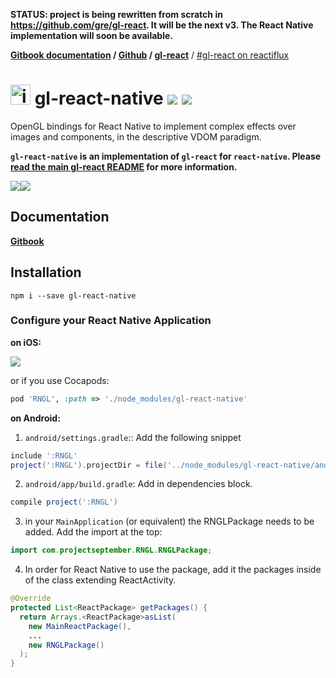 **STATUS: project is being rewritten from scratch in https://github.com/gre/gl-react. It will be the next v3. The React Native implementation will soon be available.**


**[Gitbook documentation](http://projectseptemberinc.gitbooks.io/gl-react/content/) / [Github](https://github.com/ProjectSeptemberInc/gl-react-native/) / [gl-react](https://github.com/ProjectSeptemberInc/gl-react/)** / [#gl-react on reactiflux](https://discordapp.com/channels/102860784329052160/106102146109325312)

# <img width="32" alt="icon" src="https://cloud.githubusercontent.com/assets/211411/9813786/eacfcc24-5888-11e5-8f9b-5a907a2cbb21.png"> gl-react-native ![](https://img.shields.io/badge/react--native-%200.40.x-05F561.svg) ![](https://img.shields.io/badge/gl--react-%202.2.x-05F561.svg)

OpenGL bindings for React Native to implement complex effects over images and components, in the descriptive VDOM paradigm.

**`gl-react-native` is an implementation of `gl-react` for `react-native`. Please [read the main gl-react README](https://github.com/ProjectSeptemberInc/gl-react/) for more information.**

[![](https://github.com/ProjectSeptemberInc/gl-react-native/raw/master/docs/simple.gif)](./example)[![](https://github.com/ProjectSeptemberInc/gl-react-native/raw/master/docs/advancedeffects.gif)](./example)

## Documentation

[**Gitbook**](http://projectseptemberinc.gitbooks.io/gl-react/content/)

## Installation

```
npm i --save gl-react-native
```

### Configure your React Native Application

**on iOS:**

![](https://github.com/ProjectSeptemberInc/gl-react-native/raw/master/docs/install-steps.png)

or if you use Cocapods:

```ruby
pod 'RNGL', :path => './node_modules/gl-react-native'
```

**on Android:**

1. `android/settings.gradle`:: Add the following snippet
```gradle
include ':RNGL'
project(':RNGL').projectDir = file('../node_modules/gl-react-native/android')
```
2. `android/app/build.gradle`: Add in dependencies block.
```gradle
compile project(':RNGL')
```
3. in your `MainApplication` (or equivalent) the RNGLPackage needs to be added. Add the import at the top:
```java
import com.projectseptember.RNGL.RNGLPackage;
```
4. In order for React Native to use the package, add it the packages inside of the class extending ReactActivity.
```java
@Override
protected List<ReactPackage> getPackages() {
  return Arrays.<ReactPackage>asList(
	new MainReactPackage(),
	...
	new RNGLPackage()
  );
}
```
